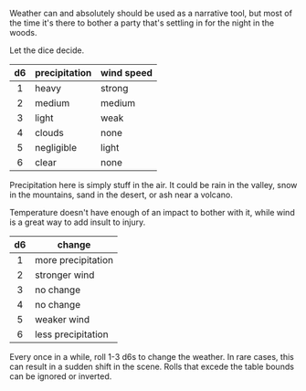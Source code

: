 <!--
name: sensible weather
peek: When you don't want to think about cloud density.
tags: homebrew dnd
date: 1650739382
-->

Weather can and absolutely should be used as a narrative tool, but most of the time it's there to bother a party that's settling in for the night in the woods.

Let the dice decide.

| d6  | precipitation | wind speed
| :--: | -             | - |
| 1     | heavy         | strong |
| 2     | medium        | medium |
| 3     | light         | weak |
| 4     | clouds        | none |
| 5     | negligible    | light |
| 6     | clear         | none |


Precipitation here is simply stuff in the air. It could be rain in the valley, snow in the mountains, sand in the desert, or ash near a volcano.

Temperature doesn't have enough of an impact to bother with it, while wind is a great way to add insult to injury.

| d6   | change |
| :--: | - |
| 1      | more precipitation |
| 2      | stronger wind |
| 3      | no change |
| 4      | no change |
| 5      | weaker wind |
| 6      | less precipitation |

Every once in a while, roll 1-3 d6s to change the weather. In rare cases, this can result in a sudden shift in the scene. Rolls that excede the table bounds can be ignored or inverted.
